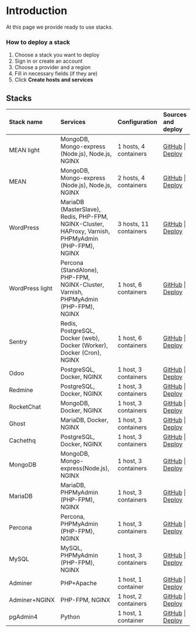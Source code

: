 # Introduction

At this page we provide ready to use stacks.

### How to deploy a stack

1. Choose a stack you want to deploy
2. Sign in or create an account
3. Choose a provider and a region
4. Fill in necessary fields (if they are)
5. Click **Create hosts and services**

## Stacks

| Stack name         |  Services  | Configuration | Sources and deploy |
| :-------------     | :-------------  | :-------------  |:------------- |
| MEAN light | MongoDB, Mongo-express (Node.js), Node.js, NGINX    | 1 hosts, 4 containers  | [GitHub](https://github.com/d2cio/mean-light-stack) \| [Deploy](https://panel.d2c.io/?import=https://github.com/d2cio/mean-light-stack/archive/master.zip)
| MEAN       | MongoDB, Mongo-express (Node.js), Node.js, NGINX    | 2 hosts, 4 containers  | [GitHub](https://github.com/d2cio/mean-stack) \| [Deploy](https://panel.d2c.io/?import=https://github.com/d2cio/mean-stack/archive/master.zip)
| WordPress | MariaDB (MasterSlave), Redis, PHP-FPM, NGINX-Cluster, HAProxy, Varnish, PHPMyAdmin (PHP-FPM), NGINX   |  3 hosts, 11 containers |  [GitHub](https://github.com/d2cio/wordpress-scalable-stack) \| [Deploy](https://panel.d2c.io/?import=https://github.com/d2cio/wordpress-scalable-stack/archive/master.zip)
| WordPress light | Percona (StandAlone), PHP-FPM, NGINX-Cluster, Varnish, PHPMyAdmin (PHP-FPM), NGINX   |  1 host, 6 containers |  [GitHub](https://github.com/d2cio/wordpress-scalable-light-stack) \| [Deploy](https://panel.d2c.io/?import=https://github.com/d2cio/wordpress-scalable-light-stack/archive/master.zip)
| Sentry     | Redis, PostgreSQL, Docker (web), Docker (Worker), Docker (Cron), NGINX | 1 host, 6 containers | [GitHub](https://github.com/d2cio/sentry-stack) \| [Deploy](https://panel.d2c.io/?import=https://github.com/d2cio/sentry-stack/archive/master.zip)
| Odoo     | PostgreSQL, Docker, NGINX  |  1 host, 3 containers | [GitHub](https://github.com/d2cio/odoo-stack) \| [Deploy](https://panel.d2c.io/?import=https://github.com/d2cio/odoo-stack/archive/master.zip)
| Redmine     | PostgreSQL, Docker, NGINX  |  1 host, 3 containers | [GitHub](https://github.com/d2cio/redmine-stack) \| [Deploy](https://panel.d2c.io/?import=https://github.com/d2cio/redmine-stack/archive/master.zip)
| RocketChat     | MongoDB, Docker, NGINX  |  1 host, 3 containers | [GitHub](https://github.com/d2cio/rocketchat-stack) \| [Deploy](https://panel.d2c.io/?import=https://github.com/d2cio/rocketchat-stack/archive/master.zip)
| Ghost      | MariaDB, Docker, NGINX  |  1 host, 3 containers | [GitHub](https://github.com/d2cio/ghost-stack) \| [Deploy](https://panel.d2c.io/?import=https://github.com/d2cio/ghost-stack/archive/master.zip)
| Cachethq   | PostgreSQL, Docker, NGINX  |  1 host, 3 containers | [GitHub](https://github.com/d2cio/cachethq-stack) \| [Deploy](https://panel.d2c.io/?import=https://github.com/d2cio/cachethq-stack/archive/master.zip)
| MongoDB   | MongoDB, Mongo-express(Node.js), NGINX  |  1 host, 3 containers | [GitHub](https://github.com/d2cio/mongodb-stack) \| [Deploy](https://panel.d2c.io/?import=https://github.com/d2cio/mongodb-stack/archive/master.zip)
| MariaDB   | MariaDB, PHPMyAdmin (PHP-FPM), NGINX  |  1 host, 3 containers | [GitHub](https://github.com/d2cio/mariadb-stack) \| [Deploy](https://panel.d2c.io/?import=https://github.com/d2cio/mariadb-stack/archive/master.zip)
| Percona   | Percona, PHPMyAdmin (PHP-FPM), NGINX  |  1 host, 3 containers | [GitHub](https://github.com/d2cio/percona-stack) \| [Deploy](https://panel.d2c.io/?import=https://github.com/d2cio/percona-stack/archive/master.zip)
| MySQL     | MySQL, PHPMyAdmin (PHP-FPM), NGINX  |  1 host, 3 containers | [GitHub](https://github.com/d2cio/mysql-stack) \| [Deploy](https://panel.d2c.io/?import=https://github.com/d2cio/mysql-stack/archive/master.zip)
| Adminer   | PHP+Apache  |  1 host, 1 container | [GitHub](https://github.com/d2cio/adminer-stack) \| [Deploy](https://panel.d2c.io/?import=https://github.com/d2cio/adminer-stack/archive/master.zip)
| Adminer+NGINX   | PHP-FPM, NGINX  |  1 host, 2 containers | [GitHub](https://github.com/d2cio/adminer-nginx-stack) \| [Deploy](https://panel.d2c.io/?import=https://github.com/d2cio/adminer-nginx-stack/archive/master.zip)
| pgAdmin4  | Python  | 1 host, 1 container  | [GitHub](https://github.com/d2cio/pgAdmin-stack) \| [Deploy](https://panel.d2c.io/?import=https://github.com/d2cio/pgAdmin-stack/archive/master.zip) |
